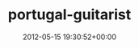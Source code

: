 ---
title:		"portugal-guitarist"
mediatype:		"upload"
description:		"TBC"
date:		"2012-05-15 19:30:52+00:00"
album:		"people"
filename:		"portugal-guitarist.md"
series:		""
cl_public_id:		"people/portugal-guitarist"
cl_version:		1497005530
format:		"tiff"
bytes:		3425436
width:		954
height:		1440
exposure_mode:		"Auto"
program:		"Aperture-priority AE"
aperture:		"2.2"
focal_length:		"35.0 mm"
iso:		"100"
shutter_speed:		"1/80"
metering:		"Multi-segment"
flash:		"Off, Did not fire"
white_balance:		"As Shot"
colour_temp:		"7500"
has_crop:		"false"
orientation:		"Horizontal (normal)"
camera_model:		"NIKON D7000"
lens_info:		"35mm f/1.8"
artist:		"Matt Finucane"
x_resolution:		"300"
y_resolution:		"300"
---